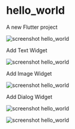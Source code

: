 # hello_world

A new Flutter project

![screenshot hello_world](images/01.jpg)

Add Text Widget

![screenshot hello_world](images/02.jpg)

Add Image Widget

![screenshot hello_world](images/03.png)

Add Dialog Widget

![screenshot hello_world](images/05_1.jpg)

![screenshot hello_world](images/05_2.jpg)